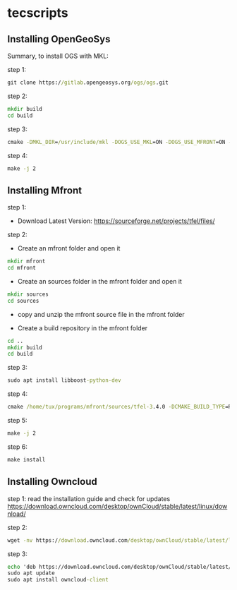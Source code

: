 # tecscripts
## Installing OpenGeoSys
Summary, 
to install OGS with MKL:
 
step 1:
```bat
git clone https://gitlab.opengeosys.org/ogs/ogs.git
```
step 2: 
```bat
mkdir build
cd build
```
step 3: 
```bat
cmake -DMKL_DIR=/usr/include/mkl -DOGS_USE_MKL=ON -DOGS_USE_MFRONT=ON -DCMAKE_BUILD_TYPE=Release ../ogs

```
step 4:
```bat
make -j 2
```

## Installing Mfront 
step 1:
- Download Latest Version:
https://sourceforge.net/projects/tfel/files/ 

step 2:
- Create an mfront folder and open it
```bat
mkdir mfront
cd mfront
```
- Create an sources folder in the mfront folder and open it
```bat
mkdir sources
cd sources
```
- copy and unzip the mfront source file in the mfront folder 

- Create a build repository in the mfront folder 
```bat
cd ..
mkdir build
cd build
```

step 3: 
```bat
sudo apt install libboost-python-dev
```
step 4: 
```bat
cmake /home/tux/programs/mfront/sources/tfel-3.4.0 -DCMAKE_BUILD_TYPE=Release -Denable-fortran=ON -Denable-python-bindings=ON -DCMAKE_INSTALL_PREFIX=/home/tux/programs/mfront/build

```
step 5:
```bat
make -j 2
```
step 6:
```bat
make install
```
## Installing Owncloud 
step 1: read the installation guide and check for updates
https://download.owncloud.com/desktop/ownCloud/stable/latest/linux/download/

step 2:
```bat
wget -nv https://download.owncloud.com/desktop/ownCloud/stable/latest/linux/Ubuntu_20.10/Release.key -O - | sudo apt-key add -
```

step 3:
```bat
echo 'deb https://download.owncloud.com/desktop/ownCloud/stable/latest/linux/Ubuntu_20.10/ /' | sudo tee -a /etc/apt/sources.list.d/owncloud.list
sudo apt update
sudo apt install owncloud-client
```

